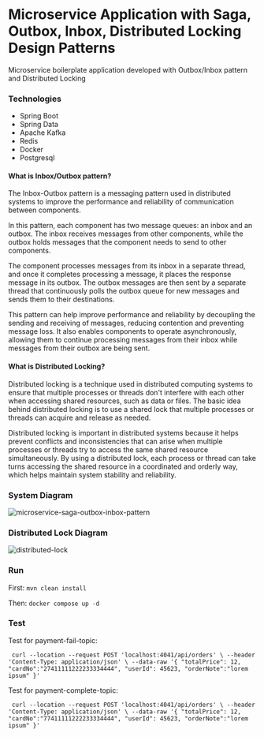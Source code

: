 # Microservice Application with Saga, Outbox, Inbox, Distributed Locking Design Patterns
Microservice boilerplate application developed with Outbox/Inbox pattern and Distributed Locking
### Technologies
* Spring Boot
* Spring Data
* Apache Kafka
* Redis
* Docker
* Postgresql

#### What is Inbox/Outbox pattern?
The Inbox-Outbox pattern is a messaging pattern used in distributed systems to improve the performance and reliability of communication between components.

In this pattern, each component has two message queues: an inbox and an outbox. The inbox receives messages from other components, while the outbox holds messages that the component needs to send to other components.

The component processes messages from its inbox in a separate thread, and once it completes processing a message, it places the response message in its outbox. The outbox messages are then sent by a separate thread that continuously polls the outbox queue for new messages and sends them to their destinations.

This pattern can help improve performance and reliability by decoupling the sending and receiving of messages, reducing contention and preventing message loss. It also enables components to operate asynchronously, allowing them to continue processing messages from their inbox while messages from their outbox are being sent.

#### What is Distributed Locking?
Distributed locking is a technique used in distributed computing systems to ensure that multiple processes or threads don't interfere with each other when accessing shared resources, such as data or files. The basic idea behind distributed locking is to use a shared lock that multiple processes or threads can acquire and release as needed.

Distributed locking is important in distributed systems because it helps prevent conflicts and inconsistencies that can arise when multiple processes or threads try to access the same shared resource simultaneously. By using a distributed lock, each process or thread can take turns accessing the shared resource in a coordinated and orderly way, which helps maintain system stability and reliability.

### System Diagram
![microservice-saga-outbox-inbox-pattern](https://user-images.githubusercontent.com/47754791/229523982-685a5dba-78ee-41b3-b64a-6cc8bf9210eb.jpg)

### Distributed Lock Diagram
![distributed-lock](https://user-images.githubusercontent.com/47754791/224034101-bc4be8ff-735d-4f81-910d-a789ed64b5d2.jpg)

### Run
First: 
``
mvn clean install
``

Then:
``
docker compose up -d
``

### Test
Test for payment-fail-topic:

``
curl --location --request POST 'localhost:4041/api/orders' \
--header 'Content-Type: application/json' \
--data-raw '{
"totalPrice": 12,
"cardNo":"27411111222233334444",
"userId": 45623,
"orderNote":"lorem ipsum"
}'``


Test for payment-complete-topic:

``
curl --location --request POST 'localhost:4041/api/orders' \
--header 'Content-Type: application/json' \
--data-raw '{
"totalPrice": 12,
"cardNo":"77411111222233334444",
"userId": 45623,
"orderNote":"lorem ipsum"
}'``

